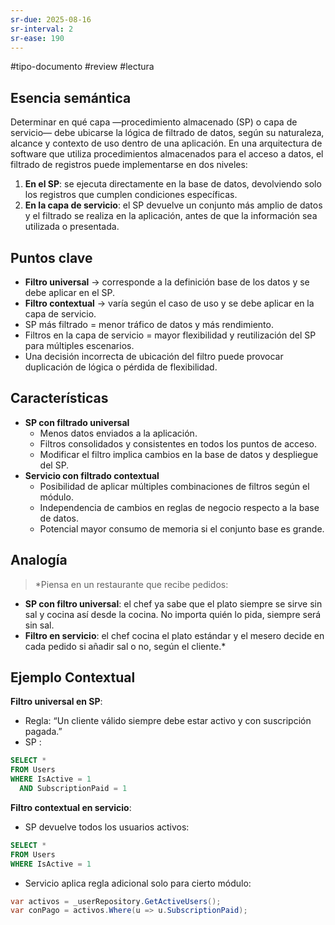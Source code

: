 ```yaml
---
sr-due: 2025-08-16
sr-interval: 2
sr-ease: 190
---
```


#tipo-documento #review #lectura  
## Esencia semántica
Determinar en qué capa —procedimiento almacenado (SP) o capa de servicio— debe ubicarse la lógica de filtrado de datos, según su naturaleza, alcance y contexto de uso dentro de una aplicación.
En una arquitectura de software que utiliza procedimientos almacenados para el acceso a datos, el filtrado de registros puede implementarse en dos niveles:
1. **En el SP**: se ejecuta directamente en la base de datos, devolviendo solo los registros que cumplen condiciones específicas.
2. **En la capa de servicio**: el SP devuelve un conjunto más amplio de datos y el filtrado se realiza en la aplicación, antes de que la información sea utilizada o presentada.
## Puntos clave
- **Filtro universal** → corresponde a la definición base de los datos y se debe aplicar en el SP.
- **Filtro contextual** → varía según el caso de uso y se debe aplicar en la capa de servicio.
- SP más filtrado = menor tráfico de datos y más rendimiento.
- Filtros en la capa de servicio = mayor flexibilidad y reutilización del SP para múltiples escenarios.
- Una decisión incorrecta de ubicación del filtro puede provocar duplicación de lógica o pérdida de flexibilidad.

## Características
- **SP con filtrado universal**
    - Menos datos enviados a la aplicación.
    - Filtros consolidados y consistentes en todos los puntos de acceso.
    - Modificar el filtro implica cambios en la base de datos y despliegue del SP.
- **Servicio con filtrado contextual**
    - Posibilidad de aplicar múltiples combinaciones de filtros según el módulo.
    - Independencia de cambios en reglas de negocio respecto a la base de datos.
    - Potencial mayor consumo de memoria si el conjunto base es grande.
## Analogía
> *Piensa en un restaurante que recibe pedidos:
- **SP con filtro universal**: el chef ya sabe que el plato siempre se sirve sin sal y cocina así desde la cocina. No importa quién lo pida, siempre será sin sal.
- **Filtro en servicio**: el chef cocina el plato estándar y el mesero decide en cada pedido si añadir sal o no, según el cliente.*
## Ejemplo Contextual
**Filtro universal en SP**:
- Regla: “Un cliente válido siempre debe estar activo y con suscripción pagada.”
- SP :
```sql
SELECT * 
FROM Users
WHERE IsActive = 1
  AND SubscriptionPaid = 1

```
**Filtro contextual en servicio**:
- SP devuelve todos los usuarios activos:
```sql
SELECT * 
FROM Users
WHERE IsActive = 1
```
+ Servicio aplica regla adicional solo para cierto módulo:
```c#
var activos = _userRepository.GetActiveUsers();
var conPago = activos.Where(u => u.SubscriptionPaid);
```